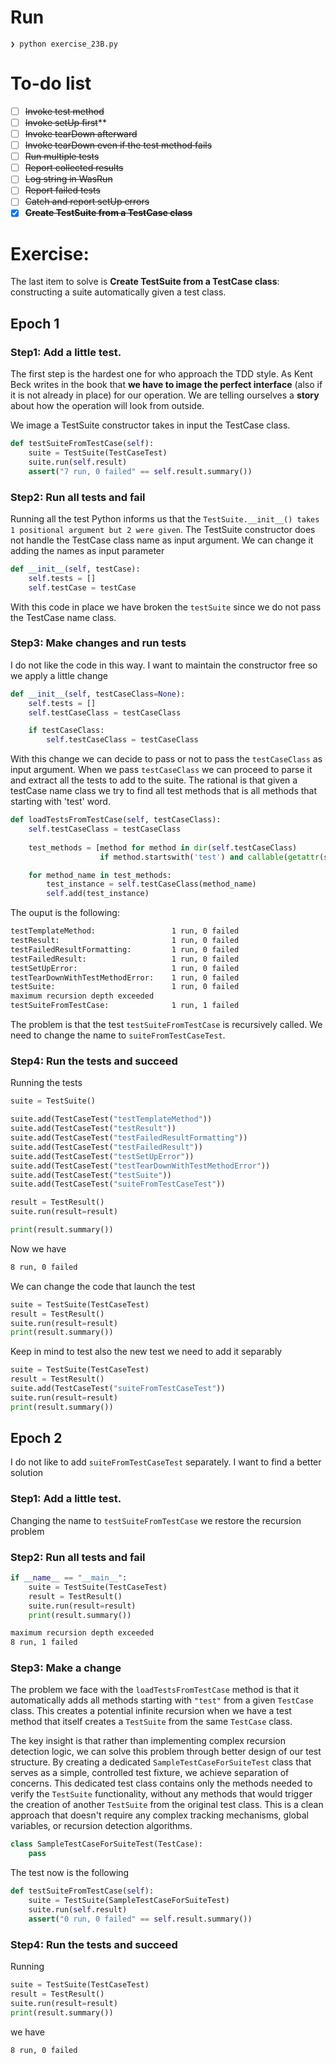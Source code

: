# Run
```
❯ python exercise_23B.py
```

# To-do list
- [ ] ~~Invoke test method~~
- [ ] ~~Invoke setUp first~~**
- [ ] ~~Invoke tearDown afterward~~
- [ ] ~~Invoke tearDown even if the test method fails~~
- [ ] ~~Run multiple tests~~
- [ ] ~~Report collected results~~
- [ ] ~~Log string in WasRun~~
- [ ] ~~Report failed tests~~
- [ ] ~~Catch and report setUp errors~~
- [x] **~~Create TestSuite from a TestCase class~~**

# Exercise: 
The last item to solve is **Create TestSuite from a TestCase class**: constructing a suite automatically given a test class. 

## Epoch 1
### Step1: Add a little test.
The first step is the hardest one for who approach the TDD style. As Kent Beck writes in the book that **we have to image the perfect interface** (also if it is not already in place) for our operation. We are telling ourselves a **story** about how the operation will look from outside. 

We image a TestSuite constructor takes in input the TestCase class.

```python
def testSuiteFromTestCase(self):
    suite = TestSuite(TestCaseTest)
    suite.run(self.result)
    assert("7 run, 0 failed" == self.result.summary())
```

### Step2: Run all tests and fail
Running all the test Python informs us that the `TestSuite.__init__() takes 1 positional argument but 2 were given`. The TestSuite constructor does not handle the TestCase class name as input argument. We can change it adding the names as input parameter
```python
def __init__(self, testCase):
    self.tests = []
    self.testCase = testCase
```

With this code in place we have broken the `testSuite` since we do not pass the TestCase name class.

### Step3: Make changes and run tests
I do not like the code in this way. I want to maintain the constructor free so we apply a little change

```python
def __init__(self, testCaseClass=None):
    self.tests = []
    self.testCaseClass = testCaseClass

    if testCaseClass:
        self.testCaseClass = testCaseClass
```

With this change we can decide to pass or not to pass the `testCaseClass` as input argument.
When we pass `testCaseClass` we can proceed to parse it and extract all the tests to add to the suite. The rational is that given a testCase name class we try to find all test methods that is all methods that starting with 'test' word.

```python
def loadTestsFromTestCase(self, testCaseClass):
    self.testCaseClass = testCaseClass
    
    test_methods = [method for method in dir(self.testCaseClass) 
                    if method.startswith('test') and callable(getattr(self.testCaseClass, method))]

    for method_name in test_methods:
        test_instance = self.testCaseClass(method_name)
        self.add(test_instance)
```

The ouput is the following:
```bash
testTemplateMethod: 			    1 run, 0 failed
testResult: 				        1 run, 0 failed
testFailedResultFormatting: 		1 run, 0 failed
testFailedResult: 			        1 run, 0 failed
testSetUpError: 			        1 run, 0 failed
testTearDownWithTestMethodError: 	1 run, 0 failed
testSuite: 				            1 run, 0 failed
maximum recursion depth exceeded
testSuiteFromTestCase: 			    1 run, 1 failed
```

The problem is that the test `testSuiteFromTestCase` is recursively called. We need to change the name to `suiteFromTestCaseTest`.

### Step4: Run the tests and succeed
Running the tests
```python
suite = TestSuite()

suite.add(TestCaseTest("testTemplateMethod"))
suite.add(TestCaseTest("testResult"))
suite.add(TestCaseTest("testFailedResultFormatting"))
suite.add(TestCaseTest("testFailedResult"))
suite.add(TestCaseTest("testSetUpError"))
suite.add(TestCaseTest("testTearDownWithTestMethodError"))
suite.add(TestCaseTest("testSuite"))
suite.add(TestCaseTest("suiteFromTestCaseTest"))

result = TestResult()
suite.run(result=result)

print(result.summary())
```

Now we have 
```bash
8 run, 0 failed
```

We can change the code that launch the test
```python
suite = TestSuite(TestCaseTest)
result = TestResult()
suite.run(result=result)
print(result.summary())
```

Keep in mind to test also the new test we need to add it separably
```python
suite = TestSuite(TestCaseTest)
result = TestResult()
suite.add(TestCaseTest("suiteFromTestCaseTest"))
suite.run(result=result)
print(result.summary())
```

## Epoch 2
I do not like to add `suiteFromTestCaseTest` separately. I want to find a better solution

### Step1: Add a little test.
Changing the name to `testSuiteFromTestCase` we restore the recursion problem

### Step2: Run all tests and fail

```python
if __name__ == "__main__":
    suite = TestSuite(TestCaseTest)
    result = TestResult()
    suite.run(result=result)
    print(result.summary())
```

```bash
maximum recursion depth exceeded
8 run, 1 failed
```

### Step3: Make a change
The problem we face with the `loadTestsFromTestCase` method is that it automatically adds all methods starting with `"test"` from a given `TestCase` class. This creates a potential infinite recursion when we have a test method that itself creates a `TestSuite` from the same `TestCase` class.

The key insight is that rather than implementing complex recursion detection logic, we can solve this problem through better design of our test structure.
By creating a dedicated `SampleTestCaseForSuiteTest` class that serves as a simple, controlled test fixture, we achieve separation of concerns. This dedicated test class contains only the methods needed to verify the `TestSuite` functionality, without any methods that would trigger the creation of another `TestSuite` from the original test class. This is a clean approach that doesn't require any complex tracking mechanisms, global variables, or recursion detection algorithms. 

```python
class SampleTestCaseForSuiteTest(TestCase):
    pass
```

The test now is the following
```python
def testSuiteFromTestCase(self):
    suite = TestSuite(SampleTestCaseForSuiteTest)
    suite.run(self.result)
    assert("0 run, 0 failed" == self.result.summary())
```

### Step4: Run the tests and succeed
Running
```python
suite = TestSuite(TestCaseTest)
result = TestResult()
suite.run(result=result)
print(result.summary())
```

we have
```bash
8 run, 0 failed
```